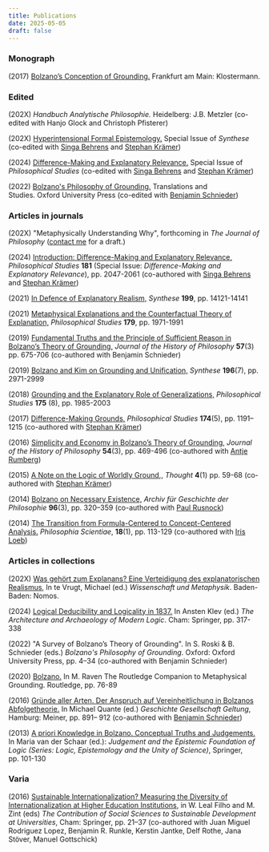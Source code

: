 ```yaml
---
title: Publications
date: 2025-05-05
draft: false 
---
```


### Monograph


(2017) [Bolzano’s Conception of Grounding.](https://www.nomos-elibrary.de/en/10.5771/9783465139713/bolzano-s-conception-of-grounding) Frankfurt am Main: Klostermann. 


### Edited

(202X) *Handbuch Analytische Philosophie.* Heidelberg: J.B. Metzler (co-edited with Hanjo Glock and Christoph Pfisterer)  

(202X) [Hyperintensional Formal Epistemology.](https://link.springer.com/collections/ieaaafadbe) Special Issue of *Synthese* (co-edited with [Singa Behrens](https://www.singabehrens.de) and [Stephan Krämer](https://stephankraemer.wordpress.com))
 

(2024) [Difference-Making and Explanatory Relevance.](https://link.springer.com/collections/dfddhbjigd) Special Issue of *Philosophical Studies* (co-edited with [Singa Behrens](https://www.singabehrens.de) and [Stephan Krämer](https://stephankraemer.wordpress.com))
 

(2022) [Bolzano's Philosophy of Grounding.](https://global.oup.com/academic/product/bolzanos-philosophy-of-grounding-9780192847973?cc=de&lang=en&#) Translations and Studies. Oxford University Press (co-edited with [Benjamin Schnieder](https://benjaminschnieder.wordpress.com))


### Articles in journals

(202X) "Metaphysically Understanding Why", forthcoming in *The Journal of Philosophy* ([contact me](mailto:stefan.roski@philos.uzh.ch) for a draft.)

(2024) [Introduction: Difference-Making and Explanatory Relevance,](https://link.springer.com/article/10.1007/s11098-024-02213-8) *Philosophical Studies* **181** (Special Issue: *Difference-Making and Explanatory Relevance*), pp. 2047-2061 (co-authored with [Singa Behrens](https://www.singabehrens.de) and [Stephan Krämer](https://stephankraemer.wordpress.com))

(2021) [In Defence of Explanatory Realism,](https://link.springer.com/article/10.1007/s11229-021-03413-z) *Synthese* **199**, pp. 14121-14141

(2021) [Metaphysical Explanations and the Counterfactual Theory of Explanation,](https://link.springer.com/article/10.1007/s11098-020-01518-8) *Philosophical Studies* **179**, pp. 1971-1991

(2019) [Fundamental Truths and the Principle of Sufficient Reason in Bolzano’s Theory of Grounding,](https://muse.jhu.edu/article/736077) *Journal of the History of Philosophy* **57**(3) pp. 675-706 (co-authored with Benjamin Schnieder)

(2019) [Bolzano and Kim on Grounding and Unification,](https://link.springer.com/article/10.1007/s11229-017-1593-7) *Synthese* **196**(7), pp. 2971-2999

(2018) [Grounding and the Explanatory Role of Generalizations,](https://link.springer.com/article/10.1007/s11098-017-0946-x) *Philosophical Studies* **175**   (8), pp. 1985-2003 

(2017) [Difference-Making Grounds,](https://link.springer.com/article/10.1007/s11098-016-0749-5) *Philosophical Studies* **174**(5), pp. 1191–1215 (co-authored with [Stephan Krämer](https://stephankraemer.wordpress.com))

(2016) [Simplicity and Economy in Bolzano’s Theory of Grounding,](https://muse.jhu.edu/article/628209/) *Journal of the History of Philosophy* **54**(3), pp. 469-496 (co-authored with [Antje Rumberg](https://sites.google.com/view/antje-rumberg))

(2015) [A Note on the Logic of Worldly Ground,](https://onlinelibrary.wiley.com/doi/abs/10.1002/tht3.158), *Thought* **4**(1) pp. 59-68 (co-authored with [Stephan Krämer](https://stephankraemer.wordpress.com))

(2014) [Bolzano on Necessary Existence,](https://www.degruyterbrill.com/document/doi/10.1515/agph-2014-0015/) *Archiv für Geschichte der Philosophie* **96**(3), pp. 320–359 (co-authored with [Paul Rusnock](https://www.sitta.ca/Rusnock.html))

(2014) [The Transition from Formula-Centered to Concept-Centered Analysis.](https://journals.openedition.org/philosophiascientiae/916) *Philosophia Scientiae*, **18**(1), pp. 113-129 (co-authored with [Iris Loeb](https://philpeople.org/profiles/iris-loeb))

### Articles in collections

(202X) [Was gehört zum Explanans? Eine Verteidigung des explanatorischen Realismus,](/Roski_WGZE.pdf) In te Vrugt, Michael (ed.) *Wissenschaft und Metaphysik*. Baden-Baden: Nomos.


(2024) [Logical Deducibility and Logicality in 1837.](https://link.springer.com/chapter/10.1007/978-3-031-52411-0_15) In Ansten Klev (ed.) *The Architecture and Archaeology of Modern Logic*. Cham: Springer, pp. 317-338

(2022) "A Survey of Bolzano’s Theory of Grounding". In S. Roski & B. Schnieder (eds.) *Bolzano's Philosophy of Grounding*. Oxford: Oxford University Press, pp. 4–34 (co-authored with Benjamin Schnieder)


(2020) [Bolzano.](https://www.taylorfrancis.com/chapters/edit/10.4324/9781351258845-8/) In M. Raven The Routledge Companion to Metaphysical Grounding. Routledge, pp. 76-89


(2016) [Gründe aller Arten. Der Anspruch auf Vereinheitlichung in Bolzanos Abfolgetheorie.](https://philpapers.org/rec/ROSGAA-6) In Michael Quante (ed.) *Geschichte Gesellschaft Geltung*, Hamburg: Meiner, pp. 891– 912 (co-authored with [Benjamin Schnieder](https://benjaminschnieder.wordpress.com))


(2013) [A priori Knowledge in Bolzano. Conceptual Truths and Judgements.](https://link.springer.com/chapter/10.1007/978-94-007-5137-8_8) In Maria van der Schaar (ed.): *Judgement and the Epistemic Foundation of Logic (Series: Logic, Epistemology and the Unity of Science)*, Springer, pp. 101-130


### Varia

(2016) [Sustainable Internationalization? Measuring the Diversity of Internationalization at Higher Education Institutions,](https://link.springer.com/chapter/10.1007/978-3-319-26866-8_2) in W. Leal Filho and M. Zint (eds) *The Contribution of Social
Sciences to Sustainable Development at Universities*, Cham: Springer, pp. 21–37 (co-authored with Juan Miguel Rodriguez Lopez, Benjamin R. Runkle, Kerstin Jantke, Delf Rothe, Jana Stöver, Manuel Gottschick)

